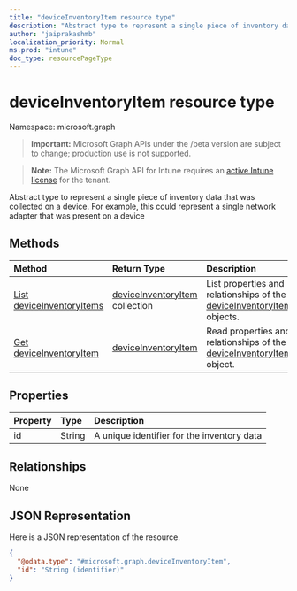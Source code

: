 ```yaml
---
title: "deviceInventoryItem resource type"
description: "Abstract type to represent a single piece of inventory data that was collected on a device. For example, this could represent a single network adapter that was present on a device"
author: "jaiprakashmb"
localization_priority: Normal
ms.prod: "intune"
doc_type: resourcePageType
---
```


# deviceInventoryItem resource type

Namespace: microsoft.graph

> **Important:** Microsoft Graph APIs under the /beta version are subject to change; production use is not supported.

> **Note:** The Microsoft Graph API for Intune requires an [active Intune license](https://go.microsoft.com/fwlink/?linkid=839381) for the tenant.

Abstract type to represent a single piece of inventory data that was collected on a device. For example, this could represent a single network adapter that was present on a device

## Methods
|Method|Return Type|Description|
|:---|:---|:---|
|[List deviceInventoryItems](../api/intune-devices-deviceinventoryitem-list.md)|[deviceInventoryItem](../resources/intune-devices-deviceinventoryitem.md) collection|List properties and relationships of the [deviceInventoryItem](../resources/intune-devices-deviceinventoryitem.md) objects.|
|[Get deviceInventoryItem](../api/intune-devices-deviceinventoryitem-get.md)|[deviceInventoryItem](../resources/intune-devices-deviceinventoryitem.md)|Read properties and relationships of the [deviceInventoryItem](../resources/intune-devices-deviceinventoryitem.md) object.|

## Properties
|Property|Type|Description|
|:---|:---|:---|
|id|String|A unique identifier for the inventory data|

## Relationships
None

## JSON Representation
Here is a JSON representation of the resource.
<!-- {
  "blockType": "resource",
  "keyProperty": "id",
  "@odata.type": "microsoft.graph.deviceInventoryItem"
}
-->
``` json
{
  "@odata.type": "#microsoft.graph.deviceInventoryItem",
  "id": "String (identifier)"
}
```
